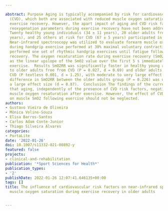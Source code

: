 ---
abstract: Purpose Aging is typically accompanied by risk for cardiovascular disease
  (CVD), which both are associated with reduced muscle oxygen saturation (SmO2) during
  exercise recovery. However, the apart impact of aging and CVD risk factors on muscle
  reoxygenation parameters during exercise recovery have not been addressed yet.  Methods
  Twenty healthy young individuals (34 ± 11 years), 20 older adults free from (67 ± 4
  years), and 25 others at risk for CVD (67 ± 5 years) participated in the study.
  Near-infrared spectroscopy was utilized to evaluate forearm muscle oxygen saturation
  during handgrip exercise performed at 30% maximal voluntary contraction. Participants
  performed one set of rhythmic handgrip exercises until fatigue following 2 min of
  recovery. The oxygen resaturation rate during exercise recovery (SmO2RR) was calculated
  as the linear upslope of the SmO2 value over the first 5 s immediately following
  exercise.  Results SmO2RR was significantly faster in healthy young as compared
  to older adults free from CVD (P = 0.027, d = 0.69) and older adults at risk for
  CVD (P textless 0.001, d = 1.25), with moderate to very large effect size. No significant
  difference in SmO2RR between the older adults group (P = 0.226) was observed, despite
  a large effect size (d = 0.87).  Conclusion The findings of the current study demonstrated
  that aging, independently of the presence of CVD risk factors, negatively affects
  muscle oxygen resaturation after exercise. However, the effect of CVD risk factors
  on muscle SmO2 following exercise should not be neglected.
authors:
- Gustavo Vieira de Oliveira
- Mônica Volino-Souza
- Elisa Barros-Santos
- Carlos Adam Conte-Junior
- Thiago Silveira Alvares
categories:
- PortaLite
date: '2022-01-26'
doi: 10.1007/s11332-021-00892-y
featured: false
projects:
- clinical-and-rehabilitation
publication: '*Sport Sciences for Health*'
publication_types:
- '2'
publishDate: 2022-01-26 12:07:41.646135+00:00
tags: []
title: The influence of cardiovascular risk factors on near-infrared spectroscopy-derived
  muscle oxygen saturation during exercise recovery in older adults

---
